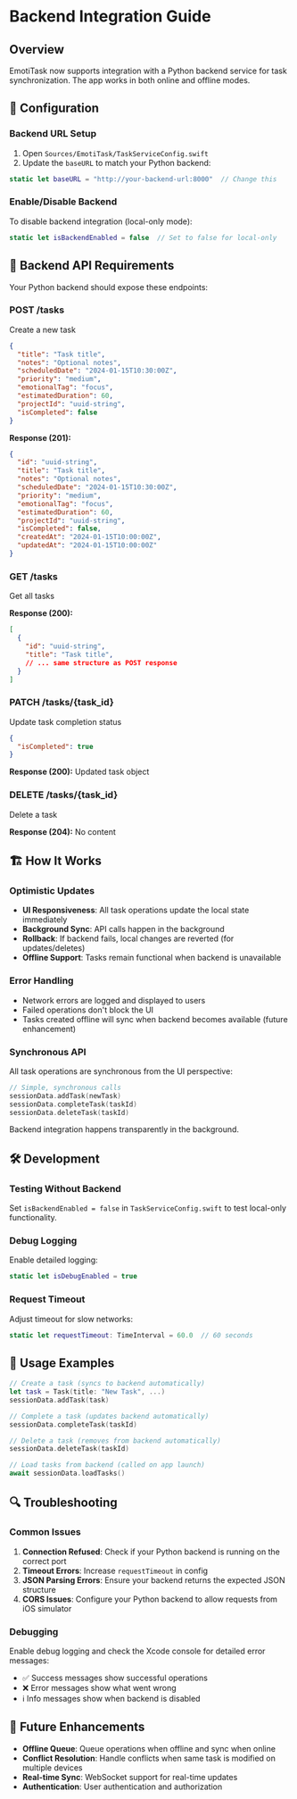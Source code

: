 # Backend Integration Guide

## Overview

EmotiTask now supports integration with a Python backend service for task synchronization. The app works in both online and offline modes.

## 🔧 Configuration

### Backend URL Setup

1. Open `Sources/EmotiTask/TaskServiceConfig.swift`
2. Update the `baseURL` to match your Python backend:

```swift
static let baseURL = "http://your-backend-url:8000"  // Change this
```

### Enable/Disable Backend

To disable backend integration (local-only mode):

```swift
static let isBackendEnabled = false  // Set to false for local-only
```

## 🚀 Backend API Requirements

Your Python backend should expose these endpoints:

### POST /tasks
Create a new task
```json
{
  "title": "Task title",
  "notes": "Optional notes",
  "scheduledDate": "2024-01-15T10:30:00Z",
  "priority": "medium",
  "emotionalTag": "focus",
  "estimatedDuration": 60,
  "projectId": "uuid-string",
  "isCompleted": false
}
```

**Response (201):**
```json
{
  "id": "uuid-string",
  "title": "Task title",
  "notes": "Optional notes",
  "scheduledDate": "2024-01-15T10:30:00Z",
  "priority": "medium",
  "emotionalTag": "focus",
  "estimatedDuration": 60,
  "projectId": "uuid-string",
  "isCompleted": false,
  "createdAt": "2024-01-15T10:00:00Z",
  "updatedAt": "2024-01-15T10:00:00Z"
}
```

### GET /tasks
Get all tasks

**Response (200):**
```json
[
  {
    "id": "uuid-string",
    "title": "Task title",
    // ... same structure as POST response
  }
]
```

### PATCH /tasks/{task_id}
Update task completion status
```json
{
  "isCompleted": true
}
```

**Response (200):** Updated task object

### DELETE /tasks/{task_id}
Delete a task

**Response (204):** No content

## 🏗️ How It Works

### Optimistic Updates
- **UI Responsiveness**: All task operations update the local state immediately
- **Background Sync**: API calls happen in the background
- **Rollback**: If backend fails, local changes are reverted (for updates/deletes)
- **Offline Support**: Tasks remain functional when backend is unavailable

### Error Handling
- Network errors are logged and displayed to users
- Failed operations don't block the UI
- Tasks created offline will sync when backend becomes available (future enhancement)

### Synchronous API
All task operations are synchronous from the UI perspective:
```swift
// Simple, synchronous calls
sessionData.addTask(newTask)
sessionData.completeTask(taskId)
sessionData.deleteTask(taskId)
```

Backend integration happens transparently in the background.

## 🛠️ Development

### Testing Without Backend
Set `isBackendEnabled = false` in `TaskServiceConfig.swift` to test local-only functionality.

### Debug Logging
Enable detailed logging:
```swift
static let isDebugEnabled = true
```

### Request Timeout
Adjust timeout for slow networks:
```swift
static let requestTimeout: TimeInterval = 60.0  // 60 seconds
```

## 📱 Usage Examples

```swift
// Create a task (syncs to backend automatically)
let task = Task(title: "New Task", ...)
sessionData.addTask(task)

// Complete a task (updates backend automatically)
sessionData.completeTask(taskId)

// Delete a task (removes from backend automatically)
sessionData.deleteTask(taskId)

// Load tasks from backend (called on app launch)
await sessionData.loadTasks()
```

## 🔍 Troubleshooting

### Common Issues

1. **Connection Refused**: Check if your Python backend is running on the correct port
2. **Timeout Errors**: Increase `requestTimeout` in config
3. **JSON Parsing Errors**: Ensure your backend returns the expected JSON structure
4. **CORS Issues**: Configure your Python backend to allow requests from iOS simulator

### Debugging

Enable debug logging and check the Xcode console for detailed error messages:
- ✅ Success messages show successful operations
- ❌ Error messages show what went wrong
- ℹ️ Info messages show when backend is disabled

## 🚀 Future Enhancements

- **Offline Queue**: Queue operations when offline and sync when online
- **Conflict Resolution**: Handle conflicts when same task is modified on multiple devices
- **Real-time Sync**: WebSocket support for real-time updates
- **Authentication**: User authentication and authorization 